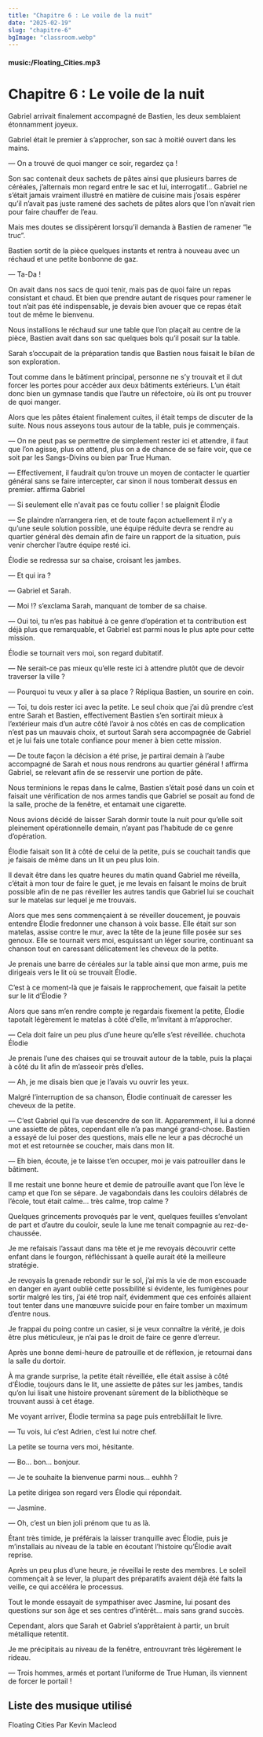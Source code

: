 ```yaml
---
title: "Chapitre 6 : Le voile de la nuit"
date: "2025-02-19"
slug: "chapitre-6"
bgImage: "classroom.webp"
---
```


#### music:/Floating_Cities.mp3

# Chapitre 6 : Le voile de la nuit

Gabriel arrivait finalement accompagné de Bastien, les deux semblaient étonnamment joyeux.

Gabriel était le premier à s’approcher, son sac à moitié ouvert dans les mains.

— On a trouvé de quoi manger ce soir, regardez ça !

Son sac contenait deux sachets de pâtes ainsi que plusieurs barres de céréales, j’alternais mon regard entre le sac et lui, interrogatif... Gabriel ne s’était jamais vraiment illustré en matière de cuisine mais j’osais espérer qu’il n’avait pas juste ramené des sachets de pâtes alors que l’on n’avait rien pour faire chauffer de l’eau.

Mais mes doutes se dissipèrent lorsqu’il demanda à Bastien de ramener “le truc”.

Bastien sortit de la pièce quelques instants et rentra à nouveau avec un réchaud et une petite bonbonne de gaz.

— Ta-Da !

On avait dans nos sacs de quoi tenir, mais pas de quoi faire un repas consistant et chaud. Et bien que prendre autant de risques pour ramener le tout n’ait pas été indispensable, je devais bien avouer que ce repas était tout de même le bienvenu.

Nous installions le réchaud sur une table que l’on plaçait au centre de la pièce, Bastien avait dans son sac quelques bols qu’il posait sur la table.

Sarah s’occupait de la préparation tandis que Bastien nous faisait le bilan de son exploration.

Tout comme dans le bâtiment principal, personne ne s’y trouvait et il dut forcer les portes pour accéder aux deux bâtiments extérieurs. L’un était donc bien un gymnase tandis que l’autre un réfectoire, où ils ont pu trouver de quoi manger.

Alors que les pâtes étaient finalement cuites, il était temps de discuter de la suite. Nous nous asseyons tous autour de la table, puis je commençais.

— On ne peut pas se permettre de simplement rester ici et attendre, il faut que l’on agisse, plus on attend, plus on a de chance de se faire voir, que ce soit par les Sangs-Divins ou bien par True Human.

— Effectivement, il faudrait qu’on trouve un moyen de contacter le quartier général sans se faire intercepter, car sinon il nous tomberait dessus en premier. affirma Gabriel

— Si seulement elle n'avait pas ce foutu collier ! se plaignit Élodie

— Se plaindre n’arrangera rien, et de toute façon actuellement il n’y a qu’une seule solution possible, une équipe réduite devra se rendre au quartier général dès demain afin de faire un rapport de la situation, puis venir chercher l’autre équipe resté ici.

Élodie se redressa sur sa chaise, croisant les jambes.

— Et qui ira ?

— Gabriel et Sarah.

— Moi !? s’exclama Sarah, manquant de tomber de sa chaise.

— Oui toi, tu n’es pas habitué à ce genre d’opération et ta contribution est déjà plus que remarquable, et Gabriel est parmi nous le plus apte pour cette mission.

Élodie se tournait vers moi, son regard dubitatif.

— Ne serait-ce pas mieux qu’elle reste ici à attendre plutôt que de devoir traverser la ville ?

— Pourquoi tu veux y aller à sa place ? Répliqua Bastien, un sourire en coin.

— Toi, tu dois rester ici avec la petite. Le seul choix que j’ai dû prendre c’est entre Sarah et Bastien, effectivement Bastien s’en sortirait mieux à l’extérieur mais d’un autre côté l’avoir à nos côtés en cas de complication n’est pas un mauvais choix, et surtout Sarah sera accompagnée de Gabriel et je lui fais une totale confiance pour mener à bien cette mission.

— De toute façon la décision a été prise, je partirai demain à l’aube accompagné de Sarah et nous nous rendrons au quartier général ! affirma Gabriel, se relevant afin de se resservir une portion de pâte.

Nous terminions le repas dans le calme, Bastien s’était posé dans un coin et faisait une vérification de nos armes tandis que Gabriel se posait au fond de la salle, proche de la fenêtre, et entamait une cigarette.

Nous avions décidé de laisser Sarah dormir toute la nuit pour qu’elle soit pleinement opérationnelle demain, n’ayant pas l’habitude de ce genre d’opération.

Élodie faisait son lit à côté de celui de la petite, puis se couchait tandis que je faisais de même dans un lit un peu plus loin.

Il devait être dans les quatre heures du matin quand Gabriel me réveilla, c’était à mon tour de faire le guet, je me levais en faisant le moins de bruit possible afin de ne pas réveiller les autres tandis que Gabriel lui se couchait sur le matelas sur lequel je me trouvais.

Alors que mes sens commençaient à se réveiller doucement, je pouvais entendre Élodie fredonner une chanson à voix basse. Elle était sur son matelas, assise contre le mur, avec la tête de la jeune fille posée sur ses genoux. Elle se tournait vers moi, esquissant un léger sourire, continuant sa chanson tout en caressant délicatement les cheveux de la petite.

Je prenais une barre de céréales sur la table ainsi que mon arme, puis me dirigeais vers le lit où se trouvait Élodie.

C’est à ce moment-là que je faisais le rapprochement, que faisait la petite sur le lit d’Élodie ?

Alors que sans m’en rendre compte je regardais fixement la petite, Élodie tapotait légèrement le matelas à côté d’elle, m’invitant à m’approcher.

— Cela doit faire un peu plus d’une heure qu’elle s’est réveillée. chuchota Élodie

Je prenais l’une des chaises qui se trouvait autour de la table, puis la plaçai à côté du lit afin de m’asseoir près d’elles.

— Ah, je me disais bien que je l’avais vu ouvrir les yeux.

Malgré l’interruption de sa chanson, Élodie continuait de caresser les cheveux de la petite.

— C’est Gabriel qui l’a vue descendre de son lit. Apparemment, il lui a donné une assiette de pâtes, cependant elle n’a pas mangé grand-chose. Bastien a essayé de lui poser des questions, mais elle ne leur a pas décroché un mot et est retournée se coucher, mais dans mon lit.

— Eh bien, écoute, je te laisse t’en occuper, moi je vais patrouiller dans le bâtiment.

Il me restait une bonne heure et demie de patrouille avant que l’on lève le camp et que l’on se sépare. Je vagabondais dans les couloirs délabrés de l’école, tout était calme… très calme, trop calme ?

Quelques grincements provoqués par le vent, quelques feuilles s’envolant de part et d’autre du couloir, seule la lune me tenait compagnie au rez-de-chaussée.

Je me refaisais l’assaut dans ma tête et je me revoyais découvrir cette enfant dans le fourgon, réfléchissant à quelle aurait été la meilleure stratégie.

Je revoyais la grenade rebondir sur le sol, j’ai mis la vie de mon escouade en danger en ayant oublié cette possibilité si évidente, les fumigènes pour sortir malgré les tirs, j’ai été trop naïf, évidemment que ces enfoirés allaient tout tenter dans une manœuvre suicide pour en faire tomber un maximum d’entre nous.

Je frappai du poing contre un casier, si je veux connaître la vérité, je dois être plus méticuleux, je n’ai pas le droit de faire ce genre d’erreur.

Après une bonne demi-heure de patrouille et de réflexion, je retournai dans la salle du dortoir.

À ma grande surprise, la petite était réveillée, elle était assise à côté d’Élodie, toujours dans le lit, une assiette de pâtes sur les jambes, tandis qu’on lui lisait une histoire provenant sûrement de la bibliothèque se trouvant aussi à cet étage.

Me voyant arriver, Élodie termina sa page puis entrebâillait le livre.

— Tu vois, lui c’est Adrien, c’est lui notre chef.

La petite se tourna vers moi, hésitante.

— Bo... bon... bonjour.

— Je te souhaite la bienvenue parmi nous… euhhh ?

La petite dirigea son regard vers Élodie qui répondait.

— Jasmine.

— Oh, c’est un bien joli prénom que tu as là.

Étant très timide, je préférais la laisser tranquille avec Élodie, puis je m’installais au niveau de la table en écoutant l’histoire qu’Élodie avait reprise.

Après un peu plus d’une heure, je réveillai le reste des membres. Le soleil commençait à se lever, la plupart des préparatifs avaient déjà été faits la veille, ce qui accéléra le processus.

Tout le monde essayait de sympathiser avec Jasmine, lui posant des questions sur son âge et ses centres d’intérêt… mais sans grand succès.

Cependant, alors que Sarah et Gabriel s’apprêtaient à partir, un bruit métallique retentit.

Je me précipitais au niveau de la fenêtre, entrouvrant très légèrement le rideau.

— Trois hommes, armés et portant l’uniforme de True Human, ils viennent de forcer le portail !

## Liste des musique utilisé

Floating Cities Par Kevin Macleod